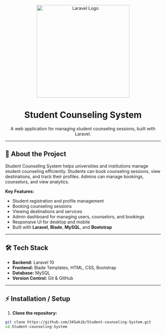 <p align="center">
  <a href="https://laravel.com" target="_blank">
    <img src="https://raw.githubusercontent.com/laravel/art/master/logo-lockup/5%20SVG/2%20CMYK/1%20Full%20Color/laravel-logolockup-cmyk-red.svg" width="300" alt="Laravel Logo">
  </a>
</p>

<h1 align="center">Student Counseling System</h1>

<p align="center">
  A web application for managing student counseling sessions, built with Laravel.
</p>

---

## 🔹 About the Project

Student Counseling System helps universities and institutions manage student counseling efficiently. Students can book counseling sessions, view destinations, and track their profiles. Admins can manage bookings, counselors, and view analytics.

**Key Features:**

- Student registration and profile management  
- Booking counseling sessions  
- Viewing destinations and services  
- Admin dashboard for managing users, counselors, and bookings  
- Responsive UI for desktop and mobile  
- Built with **Laravel**, **Blade**, **MySQL**, and **Bootstrap**  

---

## 🛠 Tech Stack

- **Backend:** Laravel 10  
- **Frontend:** Blade Templates, HTML, CSS, Bootstrap  
- **Database:** MySQL  
- **Version Control:** Git & GitHub  

---

## ⚡ Installation / Setup

1. **Clone the repository:**
```bash
git clone https://github.com/34Sakib/Student-counseling-System.git
cd Student-counseling-System
